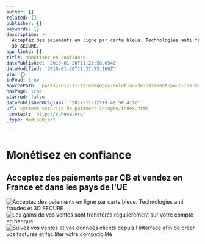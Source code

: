 ```yaml
---
author: []
related: []
publisher: {}
keywords: []
description: >-
  Acceptez des paiements en ligne par carte bleue. Technologies anti fraudes et
  3D SECURE.
app_links: []
title: Monétisez en confiance
datePublished: '2018-01-20T11:21:58.054Z'
dateModified: '2018-01-20T11:21:55.160Z'
via: {}
inFeed: true
sourcePath: _posts/2017-11-12-mangopay-solution-de-paiement-pour-les-marketplaces-acce.md
hasPage: true
starred: false
datePublishedOriginal: '2017-11-12T19:48:58.411Z'
url: systeme-securise-de-paiement-integre/index.html
_context: 'http://schema.org'
_type: MediaObject

---
```

# Monétisez en confiance

## Acceptez des paiements par CB et vendez en France et dans les pays de l'UE
![Acceptez des paiements en ligne par carte bleue. Technologies anti fraudes et 3D SECURE.](https://the-grid-user-content.s3-us-west-2.amazonaws.com/a663e3c0-1b4f-4b44-b245-09bf3f41b409.png)
![Les gains de vos ventes sont transférés régulièrement sur votre compte en banque](https://the-grid-user-content.s3-us-west-2.amazonaws.com/02e9c060-7dbd-44a0-a533-8db987ff3f53.png)
![Suivez vos ventes et vos données clients depuis l'interface afin de créer vos factures et faciliter votre compatibilité](https://the-grid-user-content.s3-us-west-2.amazonaws.com/1a515eff-736c-4d1e-a1e8-997c2981b1a3.png)